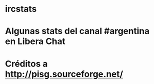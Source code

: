 # ircstats

# Algunas stats del canal #argentina en Libera Chat
# Créditos a http://pisg.sourceforge.net/
